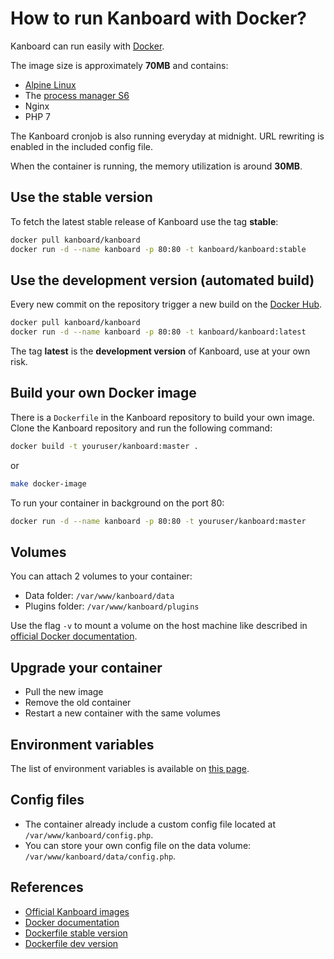 How to run Kanboard with Docker?
================================

Kanboard can run easily with [Docker](https://www.docker.com).

The image size is approximately **70MB** and contains:

- [Alpine Linux](http://alpinelinux.org/)
- The [process manager S6](http://skarnet.org/software/s6/)
- Nginx
- PHP 7

The Kanboard cronjob is also running everyday at midnight.
URL rewriting is enabled in the included config file.

When the container is running, the memory utilization is around **30MB**.

Use the stable version
----------------------

To fetch the latest stable release of Kanboard use the tag **stable**:

```bash
docker pull kanboard/kanboard
docker run -d --name kanboard -p 80:80 -t kanboard/kanboard:stable
```

Use the development version (automated build)
---------------------------------------------

Every new commit on the repository trigger a new build on the [Docker Hub](https://registry.hub.docker.com/u/kanboard/kanboard/).

```bash
docker pull kanboard/kanboard
docker run -d --name kanboard -p 80:80 -t kanboard/kanboard:latest
```

The tag **latest** is the **development version** of Kanboard, use at your own risk.

Build your own Docker image
---------------------------

There is a `Dockerfile` in the Kanboard repository to build your own image.
Clone the Kanboard repository and run the following command:

```bash
docker build -t youruser/kanboard:master .
```

or

```bash
make docker-image
```

To run your container in background on the port 80:

```bash
docker run -d --name kanboard -p 80:80 -t youruser/kanboard:master
```

Volumes
-------

You can attach 2 volumes to your container:

- Data folder: `/var/www/kanboard/data`
- Plugins folder: `/var/www/kanboard/plugins`

Use the flag `-v` to mount a volume on the host machine like described in [official Docker documentation](https://docs.docker.com/engine/userguide/containers/dockervolumes/).

Upgrade your container
----------------------

- Pull the new image
- Remove the old container
- Restart a new container with the same volumes

Environment variables
---------------------

The list of environment variables is available on [this page](env.markdown).

Config files
------------

- The container already include a custom config file located at `/var/www/kanboard/config.php`.
- You can store your own config file on the data volume: `/var/www/kanboard/data/config.php`.

References
----------

- [Official Kanboard images](https://registry.hub.docker.com/u/kanboard/kanboard/)
- [Docker documentation](https://docs.docker.com/)
- [Dockerfile stable version](https://github.com/kanboard/docker)
- [Dockerfile dev version](https://github.com/fguillot/kanboard/blob/master/Dockerfile)

